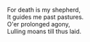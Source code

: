For death is my shepherd,  
It guides me past pastures.  
O'er prolonged agony,  
Lulling moans till thus laid.